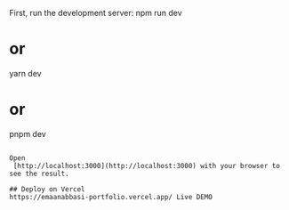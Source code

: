 First, run the development server:
npm run dev
# or
yarn dev
# or
pnpm dev
```

Open
 [http://localhost:3000](http://localhost:3000) with your browser to see the result.

## Deploy on Vercel
https://emaanabbasi-portfolio.vercel.app/ Live DEMO
